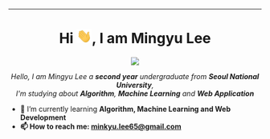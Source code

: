 <hr>
<h1 align="center">Hi <img src="https://raw.githubusercontent.com/ABSphreak/ABSphreak/master/gifs/Hi.gif" width="30px">, I am Mingyu Lee </h1>

<p align = "center">
  <img src="http://mazassumnida.wtf/api/generate_badge?boj=red1108" align = "center">
</p>


<p align="center">
  <em>
    Hello, I am Mingyu Lee a <b>second year</b> undergraduate from <b>Seoul National University</b>,  <br>
    I'm studying about <b>Algorithm</b>, <b>Machine Learning</b> and <b>Web Application</b>
  </em> 
  <br>
</p>

- 🌱 I’m currently learning <b>Algorithm<b>, <b>Machine Learning and Web Development</b>
- 📫 How to reach me: minkyu.lee65@gmail.com

